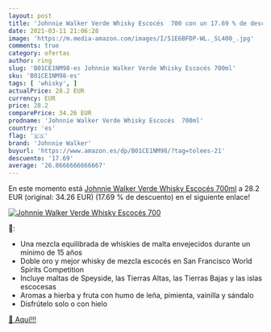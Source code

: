 ```yaml
---
layout: post
title: 'Johnnie Walker Verde Whisky Escocés  700 con un 17.69 % de descuento'
date: 2021-03-11 21:06:28
image: 'https://m.media-amazon.com/images/I/51E6BFDP-WL._SL400_.jpg'
comments: true
category: ofertas
author: ring
slug: 'B01CE1NM98-es Johnnie Walker Verde Whisky Escocés 700ml'
sku: 'B01CE1NM98-es'
tags: [ 'whisky', ]
actualPrice: 28.2 EUR
currency: EUR
price: 28.2
comparePrice: 34.26 EUR
prodname: 'Johnnie Walker Verde Whisky Escocés  700ml'
country: 'es'
flag: '🇪🇸'
brand: 'Johnnie Walker'
buyurl: 'https://www.amazon.es/dp/B01CE1NM98/?tag=tolees-21'
descuento: '17.69'
average: '26.8666666666667'
---
```


En este momento está [Johnnie Walker Verde Whisky Escocés  700ml](https://www.amazon.es/dp/B01CE1NM98/?tag=tolees-21) a 28.2 EUR (original: 34.26 EUR) (17.69 %  de descuento) en el siguiente enlace!

[![Johnnie Walker Verde Whisky Escocés  700](https://m.media-amazon.com/images/I/51E6BFDP-WL._SL400_.jpg)](https://www.amazon.es/dp/B01CE1NM98/?tag=tolees-21)

🔎:

- Una mezcla equilibrada de whiskies de malta envejecidos durante un mínimo de 15 años
- Doble oro y mejor whisky de mezcla escocés en San Francisco World Spirits Competition
- Incluye maltas de Speyside, las Tierras Altas, las Tierras Bajas y las islas escocesas
- Aromas a hierba y fruta con humo de leña, pimienta, vainilla y sándalo
- Disfrútelo solo o con hielo

[🛒 Aquí!!!](https://www.amazon.es/dp/B01CE1NM98/?tag=tolees-21)
